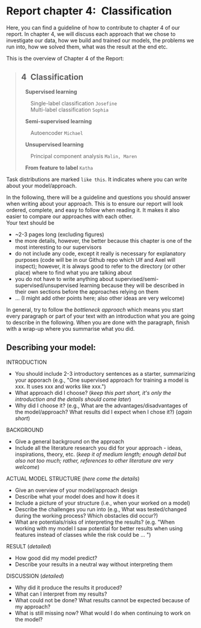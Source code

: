# Report chapter 4:&ensp;Classification
Here, you can find a guideline of how to contribute to chapter 4 of our report. In chapter 4, we will discuss each approach that we chose to investigate our data, how we build and trained our models, the problems we run into, how we solved them, what was the result at the end etc.  
  
This is the overview of Chapter 4 of the Report:  
  
> ## 4&ensp;Classification
> &ensp; **Supervised learning**  
>   
> &ensp;&ensp;&ensp; Single-label classification  `Josefine`  
> &ensp;&ensp;&ensp; Multi-label classification  `Sophia` 
>   
> &ensp; **Semi-supervised learning**  
>   
> &ensp;&ensp;&ensp; Autoencoder  `Michael` 
>   
> &ensp; **Unsupervised learning**  
>   
> &ensp;&ensp;&ensp; Principal component analysis  `Malin, Maren` 
>   
> &ensp; **From feature to label**  `Katha` 

Task distributions are marked `like this`. It indicates where you can write about your model/approach.  
  
In the following, there will be a guideline and questions you should answer when writing about your approach. This is to ensure our report will look ordered, complete, and easy to follow when reading it. It makes it also easier to compare our approaches with each other.  
Your text should be  
* ~2-3 pages long (excluding figures)
* the more details, however, the better because this chapter is one of the most interesting to our supervisors
* do not include any code, except it really is necessary for explanatory purposes (code will be in our Github repo which Ulf and Axel will inspect); however, it is always good to refer to the directory (or other place) where to find what you are talking about
* you do not have to write anything about supervised/semi-supervised/unsupervised learning because they will be described in their own sections before the approaches relying on them
* ... (I might add other points here; also other ideas are very welcome)
  
In general, try to follow the *bottleneck approach* which means you start every paragraph or part of your text with an introduction what you are going to describe in the following. When you are done with the paragraph, finish with a wrap-up where you summarise what you did.
  
## Describing your model:
INTRODUCTION
* You should include 2-3 introductory sentences as a starter, summarizing your apporach (e.g., "One supervised approach for training a model is xxx. It uses xxx and works like xxx.")
* What approach did I choose? (*keep this part short, it's only the introduction and the details should come later*)
* Why did I choose it? (e.g., What are the advantages/disadvantages of the model/approach? What results did I expect when I chose it?) (*again short*)
  
BACKGROUND
* Give a general background on the approach
* Include all the literature research you did for your approach - ideas, inspirations, theory, etc. (*keep it of medium length; enough detail but also not too much; rather, references to other literature are very welcome*)
  
ACTUAL MODEL STRUCTURE (*here come the details*)
* Give an overview of your model/approach design
* Describe what your model does and how it does it
* Include a picture of your structure (i.e., when your worked on a model)
* Describe the challenges you run into (e.g., What was tested/changed during the working process? Which obstacles did occur?)
* What are potentials/risks of interpreting the results? (e.g. "When working with my model I saw potential for better results when using features instead of classes while the risk could be ... ")  
  
RESULT (*detailed*)
* How good did my model predict?
* Describe your results in a neutral way without interpreting them
  
DISCUSSION (*detailed*)
* Why did it produce the results it produced?
* What can I interpret from my results?
* What could not be done? What results cannot be expected because of my approach?
* What is still missing now? What would I do when continuing to work on the
model?


